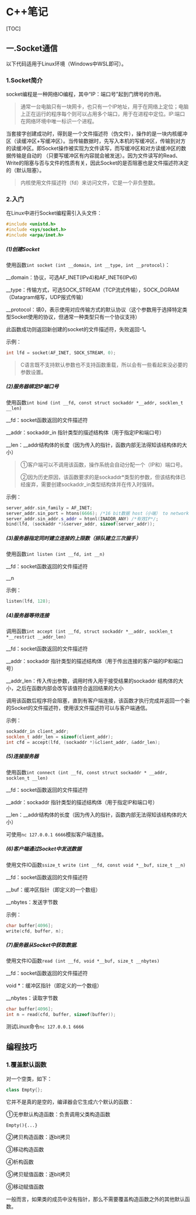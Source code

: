 # C++笔记

[TOC]

## 一.Socket通信

以下代码适用于Linux环境（Windows中WSL即可）。

### 1.Socket简介

socket编程是一种网络IO编程，其中“IP：端口号”起到门牌号的作用。

> 通常一台电脑只有一块网卡，也只有一个IP地址，用于在网络上定位；电脑上正在运行的程序每个则可以占用多个端口，用于在进程中定位。IP:端口在网络环境中唯一标识一个进程。

当套接字创建成功时，得到是一个文件描述符（伪文件），操作的是一块内核缓冲区（读缓冲区+写缓冲区）。当传输数据时，先写入本机的写缓冲区，传输到对方的读缓冲区。即Socket操作被实现为文件读写，而写缓冲区和对方读缓冲区的数据传输是自动的 （只要写缓冲区有内容就会被发送）。因为文件读写的Read、Write的阻塞与否与文件的性质有关，因此Socket的是否阻塞也是文件描述符决定的（默认阻塞）。

> 内核使用文件描述符（fd）来访问文件，它是一个非负整数。

### 2.入门

在Linux中进行Socket编程需引入头文件：

```c++
#include <unistd.h>
#include <sys/socket.h>
#include <arpa/inet.h>
```

##### (1)创建Socket

使用函数`int socket (int __domain, int __type, int __protocol)`：

__domain：协议，可选AF_INET(IPv4)和AF_INET6(IPv6)

 __type：传输方式，可选SOCK_STREAM（TCP流式传输），SOCK_DGRAM（Datagram缩写，UDP报式传输）

__protocol：填0，表示使用对应传输方式的默认协议（这个参数用于选择特定类型Socket使用的协议，但通常一种类型只有一个协议支持）

此函数成功则返回新创建的socket的文件描述符，失败返回-1。

示例：

```c++
int lfd = socket(AF_INET, SOCK_STREAM, 0);
```

> C语言既不支持默认参数也不支持函数重载，所以会有一些看起来没必要的参数设置。

##### (2)服务器绑定IP端口号

使用函数`int bind (int __fd, const struct sockaddr *__addr, socklen_t __len)`

__fd：socket函数返回的文件描述符

__addr：sockaddr_in 指针类型的描述结构体（用于指定IP和端口号）

\__len：__addr结构体的长度（因为传入的指针，函数内部无法得知该结构体的大小）

> ①客户端可以不调用该函数，操作系统会自动分配一个（IP和）端口号。
>
> ②因为历史原因，该函数要求的是sockaddr*类型的参数，但该结构体已经废弃，需要创建sockaddr_in类型结构体并在传入时强转。

示例：

```c++
server_addr.sin_family = AF_INET;
server_addr.sin_port = htons(6666); /*16 bit数据 host（小端） to network（大端）*/
server_addr.sin_addr.s_addr = htonl(INADDR_ANY) /*有效IP*/;
bind(lfd, (sockaddr *)&server_addr, sizeof(server_addr));
```

##### (3)服务器指定同时建立连接的上限数（排队建立三次握手）

使用函数`int listen (int __fd, int __n)`

__fd：socket函数返回的文件描述符

__n

示例：

```c++
listen(lfd, 128);
```

##### (4)服务器等待连接

调用函数`int accept (int __fd, struct sockaddr *__addr, socklen_t *__restrict __addr_len)`

__fd：socket函数返回的文件描述符

__addr：sockaddr 指针类型的描述结构体（用于传出连接的客户端的IP和端口号）

__addr_len：传入传出参数，调用时传入用于接受结果的sockaddr 结构体的大小，之后在函数内部会改写该值符合返回结果的大小

调用该函数后程序将会阻塞，直到有客户端连接，该函数才执行完成并返回一个新的Socket的文件描述符，使用该文件描述符可以与客户端通信。

示例：

```c++
sockaddr_in client_addr;
socklen_t addr_len = sizeof(client_addr);
int cfd = accept(lfd, (sockaddr *)&client_addr, &addr_len);
```

##### (5)连接服务器

使用函数`int connect (int __fd, const struct sockaddr * __addr, socklen_t __len)`

__fd：socket函数返回的文件描述符

__addr：sockaddr 指针类型的描述结构体（用于指定IP和端口号）

\__len：__addr结构体的长度（因为传入的指针，函数内部无法得知该结构体的大小）

可使用`nc 127.0.0.1 6666`模拟客户端连接。

##### (6)客户端通过Socket中发送数据

使用文件IO函数`ssize_t write (int __fd, const void *__buf, size_t __n)`

__fd：socket函数返回的文件描述符

__buf：缓冲区指针（即定义的一个数组）

__nbytes：发送字节数

示例：

```c++
char buffer[4096];
write(cfd, buffer, n);
```

##### (7)服务器从Socket中获取数据.

使用文件IO函数`read (int __fd, void *__buf, size_t __nbytes)`

__fd：socket函数返回的文件描述符

void *：缓冲区指针（即定义的一个数组）

__nbytes：读取字节数

```c++
char buffer[4096];
int n = read(cfd, buffer, sizeof(buffer));
```

测试Linux命令`nc 127.0.0.1 6666`

## 编程技巧

### 1.覆盖默认函数

对一个空类，如下：

```C++
class Empty{};
```

它并不是真的是空的，编译器会它生成六个默认的函数：

①无参默认构造函数：负责调用父类构造函数

```
Empty(){...}
```

②拷贝构造函数：逐bit拷贝

③移动构造函数

④析构函数

⑤拷贝赋值函数：逐bit拷贝

⑥移动赋值函数

一般而言，如果类的成员中没有指针，那么不需要覆盖构造函数之外的其他默认函数。